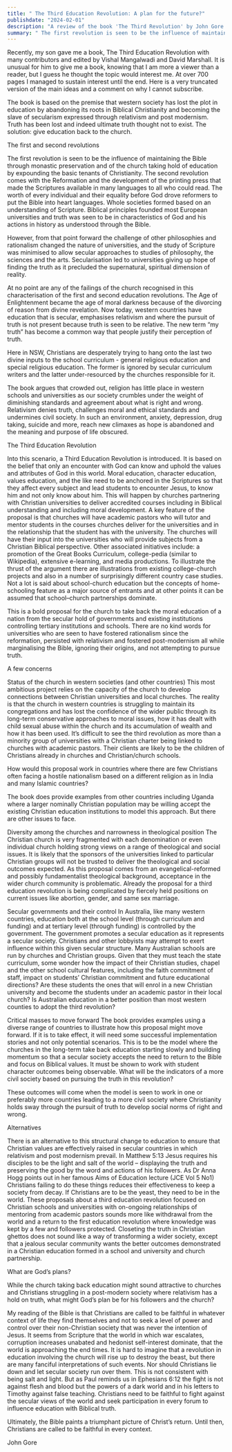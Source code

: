 ```yaml
---
title: " The Third Education Revolution: A plan for the future?"
publishdate: "2024-02-01"
description: "A review of the book 'The Third Revolution' by John Gore "
summary: " The first revolution is seen to be the influence of maintaining The Bible through monastic preservation and of the church taking hold of education. The second revolution came with the Reformation and the development of the printing press. Into this scenario, a Third Revolution is introduced. "
---
```

Recently, my son gave me a book, The Third Education Revolution with many contributors and edited by Vishal Mangalwadi and David Marshall. It is unusual for him to give me a book, knowing that I am more a viewer than a reader, but I guess he thought the topic would interest me. At over 700 pages I managed to sustain interest until the end. Here is a very truncated version of the main ideas and a comment on why I cannot subscribe.

The book is based on the premise that western society has lost the plot in education by abandoning its roots in Biblical Christianity and becoming the slave of secularism expressed through relativism and post modernism. Truth has been lost and indeed ultimate truth thought not to exist. The solution: give education back to the church. 

The first and second revolutions

The first revolution is seen to be the influence of maintaining the Bible through monastic preservation and of the church taking hold of education by expounding the basic tenants of Christianity. The second revolution comes with the Reformation and the development of the printing press that made the Scriptures available in many languages to all who could read. The worth of every individual and their equality before God drove reformers to put the Bible into heart languages. Whole societies formed based on an understanding of Scripture. Biblical principles founded most European universities and truth was seen to be in characteristics of God and his actions in history as understood through the Bible.

However, from that point forward the challenge of other philosophies and rationalism changed the nature of universities, and the study of Scripture was minimised to allow secular approaches to studies of philosophy, the sciences and the arts. Secularisation led to universities giving up hope of finding the truth as it precluded the supernatural, spiritual dimension of reality.

At no point are any of the failings of the church recognised in this characterisation of the first and second education revolutions. The Age of Enlightenment became the age of moral darkness because of the divorcing of reason from divine revelation. Now today, western countries have education that is secular, emphasises relativism and where the pursuit of truth is not present because truth is seen to be relative. The new term “my truth” has become a common way that people justify their perception of truth.

Here in NSW, Christians are desperately trying to hang onto the last two divine inputs to the school curriculum - general religious education and special religious education. The former is ignored by secular curriculum writers and the latter under-resourced by the churches responsible for it. 

The book argues that crowded out, religion has little place in western schools and universities as our society crumbles under the weight of diminishing standards and agreement about what is right and wrong. Relativism denies truth, challenges moral and ethical standards and undermines civil society. In such an environment, anxiety, depression, drug taking, suicide and more, reach new climaxes as hope is abandoned and the meaning and purpose of life obscured.  

The Third Education Revolution

Into this scenario, a Third Education Revolution is introduced. It is based on the belief that only an encounter with God can know and uphold the values and attributes of God in this world. Moral education, character education, values education, and the like need to be anchored in the Scriptures so that they affect every subject and lead students to encounter Jesus, to know him and not only know about him. This will happen by churches partnering with Christian universities to deliver accredited courses including in Biblical understanding and including moral development. A key feature of the proposal is that churches will have academic pastors who will tutor and mentor students in the courses churches deliver for the universities and in the relationship that the student has with the university. The churches will have their input into the universities who will provide subjects from a Christian Biblical perspective. Other associated initiatives include: a promotion of the Great Books Curriculum, college-pedia (similar to Wikipedia), extensive e-learning, and media productions. To illustrate the thrust of the argument there are illustrations from existing college-church projects and also in a number of surprisingly different country case studies. Not a lot is said about school-church education but the concepts of home-schooling feature as a major source of entrants and at other points it can be assumed that school–church partnerships dominate. 

This is a bold proposal for the church to take back the moral education of a nation from the secular hold of governments and existing institutions controlling tertiary institutions and schools. There are no kind words for universities who are seen to have fostered rationalism since the reformation, persisted with relativism and fostered post-modernism all while marginalising the Bible, ignoring their origins, and not attempting to pursue truth.  

A few concerns

Status of the church in western societies (and other countries)
This most ambitious project relies on the capacity of the church to develop connections between Christian universities and local churches. The reality is that the church in western countries is struggling to maintain its congregations and has lost the confidence of the wider public through its long-term conservative approaches to moral issues, how it has dealt with child sexual abuse within the church and its accumulation of wealth and how it has been used. It’s difficult to see the third revolution as more than a minority group of universities with a Christian charter being linked to churches with academic pastors. Their clients are likely to be the children of Christians already in churches and Christian/church schools. 

How would this proposal work in countries where there are few Christians often facing a hostile nationalism based on a different religion as in India and many Islamic countries? 

The book does provide examples from other countries including Uganda where a larger nominally Christian population may be willing accept the existing Christian education institutions to model this approach. But there are other issues to face.

Diversity among the churches and narrowness in theological position
The Christian church is very fragmented with each denomination or even individual church holding strong views on a range of theological and social issues. It is likely that the sponsors of the universities linked to particular Christian groups will not be trusted to deliver the theological and social outcomes expected. As this proposal comes from an evangelical-reformed and possibly fundamentalist theological background, acceptance in the wider church community is problematic. Already   the proposal for a third education revolution is being complicated by fiercely held positions on current issues like abortion, gender, and same sex marriage.  

Secular governments and their control
In Australia, like many western countries, education both at the school level (through curriculum and funding) and at tertiary level (through funding) is controlled by the government. The government promotes a secular education as it represents a secular society. Christians and other lobbyists may attempt to exert influence within this given secular structure. Many Australian schools are run by churches and Christian groups. Given that they must teach the state curriculum, some wonder how the impact of their Christian studies, chapel and the other school cultural features, including the faith commitment of staff, impact on students’ Christian commitment and future educational directions? Are these students the ones that will enrol in a new Christian university and become the students under an academic pastor in their local church? Is Australian education in a better position than most western counties to adopt the third revolution? 
 
Critical masses to move forward
The book provides examples using a diverse range of countries to illustrate how this proposal might move forward. If it is to take effect, it will need some successful implementation stories and not only potential scenarios. This is to be the model where the churches in the long-term take back education starting slowly and building momentum so that a secular society accepts the need to return to the Bible and focus on Biblical values. It must be shown to work with student character outcomes being observable. What will be the indicators of a more civil society based on pursuing the truth in this revolution?

These outcomes will come when the model is seen to work in one or preferably more countries leading to a more civil society where Christianity holds sway through the pursuit of truth to develop social norms of right and wrong.

Alternatives

There is an alternative to this structural change to education to ensure that Christian values are effectively raised in secular countries in which relativism and post modernism prevail. In Matthew 5:13 Jesus requires his disciples to be the light and salt of the world – displaying the truth and preserving the good by the word and actions of his followers. As Dr Anna Hogg points out in her famous Aims of Education lecture (JCE Vol 5 No1) Christians failing to do these things reduces their effectiveness to keep a society from decay. If Christians are to be the yeast, they need to be in the world. These proposals about a third education revolution focused on Christian schools and universities with on-ongoing relationships of mentoring from academic pastors sounds more like withdrawal from the world and a return to the first education revolution where knowledge was kept by a few and followers protected. Closeting the truth in Christian ghettos does not sound like a way of transforming a wider society, except that a jealous secular community wants the better outcomes demonstrated in a Christian education formed in a school and university and church partnership.

What are God’s plans?

While the church taking back education might sound attractive to churches and Christians struggling in a post-modern society where relativism has a hold on truth, what might God’s plan be for his followers and the church?

My reading of the Bible is that Christians are called to be faithful in whatever context of life they find themselves and not to seek a level of power and control over their non-Christian society that was never the intention of Jesus. It seems from Scripture that the world in which war escalates, corruption increases unabated and hedonist self-interest dominate, that the world is approaching the end times. It is hard to imagine that a revolution in education involving the church will rise up to destroy the beast, but there are many fanciful interpretations of such events. Nor should Christians lie down and let secular society run over them. This is not consistent with being salt and light. But as Paul reminds us in Ephesians 6:12 the fight is not against flesh and blood but the powers of a dark world and in his letters to Timothy against false teaching. Christians need to be faithful to fight against the secular views of the world and seek participation in every forum to influence education with Biblical truth. 

Ultimately, the Bible paints a triumphant picture of Christ’s return. Until then, Christians are called to be faithful in every context.

John Gore
